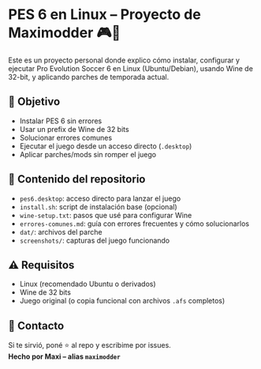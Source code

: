 # PES 6 en Linux – Proyecto de Maximodder 🎮🐧

Este es un proyecto personal donde explico cómo instalar, configurar y ejecutar Pro Evolution Soccer 6 en Linux (Ubuntu/Debian), usando Wine de 32-bit, y aplicando parches de temporada actual.

## 🎯 Objetivo

- Instalar PES 6 sin errores
- Usar un prefix de Wine de 32 bits
- Solucionar errores comunes
- Ejecutar el juego desde un acceso directo (`.desktop`)
- Aplicar parches/mods sin romper el juego

## 📂 Contenido del repositorio

- `pes6.desktop`: acceso directo para lanzar el juego
- `install.sh`: script de instalación base (opcional)
- `wine-setup.txt`: pasos que usé para configurar Wine
- `errores-comunes.md`: guía con errores frecuentes y cómo solucionarlos
- `dat/`: archivos del parche
- `screenshots/`: capturas del juego funcionando

## ⚠️ Requisitos

- Linux (recomendado Ubuntu o derivados)
- Wine de 32 bits
- Juego original (o copia funcional con archivos `.afs` completos)

## 💬 Contacto

Si te sirvió, poné ⭐ al repo y escribime por issues.  
**Hecho por Maxi – alias `maximodder`**
